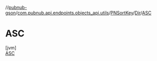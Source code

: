 //[pubnub-gson](../../../../../index.md)/[com.pubnub.api.endpoints.objects_api.utils](../../../index.md)/[PNSortKey](../../index.md)/[Dir](../index.md)/[ASC](index.md)

# ASC

[jvm]\
[ASC](index.md)
